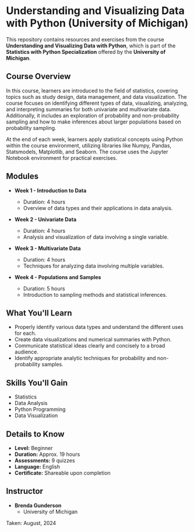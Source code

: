 # Understanding and Visualizing Data with Python (University of Michigan)

This repository contains resources and exercises from the course **Understanding and Visualizing Data with Python**, which is part of the **Statistics with Python Specialization** offered by the **University of Michigan**.

## Course Overview

In this course, learners are introduced to the field of statistics, covering topics such as study design, data management, and data visualization. The course focuses on identifying different types of data, visualizing, analyzing, and interpreting summaries for both univariate and multivariate data. Additionally, it includes an exploration of probability and non-probability sampling and how to make inferences about larger populations based on probability sampling.

At the end of each week, learners apply statistical concepts using Python within the course environment, utilizing libraries like Numpy, Pandas, Statsmodels, Matplotlib, and Seaborn. The course uses the Jupyter Notebook environment for practical exercises.

## Modules

- **Week 1 - Introduction to Data**
  - Duration: 4 hours
  - Overview of data types and their applications in data analysis.

- **Week 2 - Univariate Data**
  - Duration: 4 hours
  - Analysis and visualization of data involving a single variable.

- **Week 3 - Multivariate Data**
  - Duration: 4 hours
  - Techniques for analyzing data involving multiple variables.

- **Week 4 - Populations and Samples**
  - Duration: 5 hours
  - Introduction to sampling methods and statistical inferences.

## What You'll Learn

- Properly identify various data types and understand the different uses for each.
- Create data visualizations and numerical summaries with Python.
- Communicate statistical ideas clearly and concisely to a broad audience.
- Identify appropriate analytic techniques for probability and non-probability samples.

## Skills You'll Gain

- Statistics
- Data Analysis
- Python Programming
- Data Visualization

## Details to Know

- **Level:** Beginner
- **Duration:** Approx. 19 hours
- **Assessments:** 9 quizzes
- **Language:** English
- **Certificate:** Shareable upon completion

## Instructor

- **Brenda Gunderson**
  - University of Michigan

Taken: August, 2024
